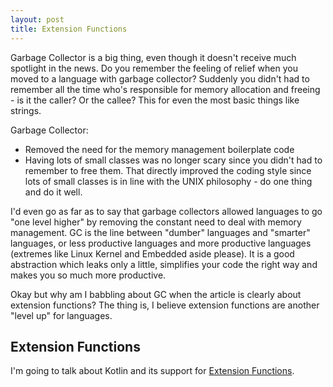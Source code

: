 ```yaml
---
layout: post
title: Extension Functions
---
```


Garbage Collector is a big thing, even though it doesn't receive much spotlight in the news.
Do you remember the feeling of relief when you moved to a language with garbage collector?
Suddenly you didn't had to remember all the time who's responsible for memory allocation and freeing -
is it the caller? Or the callee? This for even the most basic things like strings.

Garbage Collector:
* Removed the need for the memory management boilerplate code
* Having lots of small classes was no longer scary since you didn't had to remember to
  free them. That directly improved the coding style since lots of small classes
  is in line with the UNIX philosophy - do one thing and do it well.

I'd even go as far as to say that garbage collectors allowed languages to go "one level higher"
by removing the constant need to deal with memory management. GC is the line between
"dumber" languages and "smarter" languages, or less productive languages and more productive
languages (extremes like Linux Kernel and Embedded aside please). It is a good abstraction
which leaks only a little, simplifies your code the right way and makes you so much more
productive.

Okay but why am I babbling about GC when the article is clearly about extension functions?
The thing is, I believe extension functions are another "level up" for languages.

## Extension Functions

I'm going to talk about Kotlin and its support for [Extension Functions](https://kotlinlang.org/docs/extensions.html).
